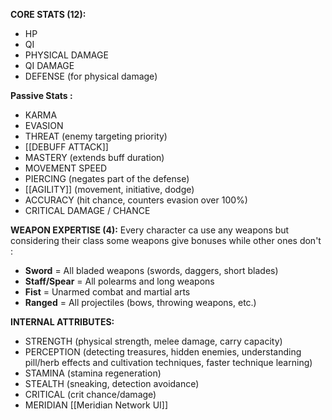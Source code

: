 **CORE STATS (12):**

- HP
- QI
- PHYSICAL DAMAGE
- QI DAMAGE
- DEFENSE (for physical damage)

**Passive Stats :**
- KARMA
- EVASION 
- THREAT (enemy targeting priority)
- [[DEBUFF ATTACK]]
- MASTERY (extends buff duration) 
- MOVEMENT SPEED
- PIERCING (negates part of the defense)
- [[AGILITY]] (movement, initiative, dodge)
- ACCURACY (hit chance, counters evasion over 100%)
- CRITICAL DAMAGE / CHANCE

**WEAPON EXPERTISE (4):**
Every character ca use any weapons but considering their class some weapons give bonuses while other ones don't :
- **Sword** = All bladed weapons (swords, daggers, short blades)
- **Staff/Spear** = All polearms and long weapons
- **Fist** = Unarmed combat and martial arts
- **Ranged** = All projectiles (bows, throwing weapons, etc.)

**INTERNAL ATTRIBUTES:**
- STRENGTH (physical strength, melee damage, carry capacity)
- PERCEPTION (detecting treasures, hidden enemies, understanding pill/herb effects and cultivation techniques, faster technique learning)
- STAMINA (stamina regeneration)
- STEALTH (sneaking, detection avoidance)
- CRITICAL (crit chance/damage)
- MERIDIAN [[Meridian Network UI]]

